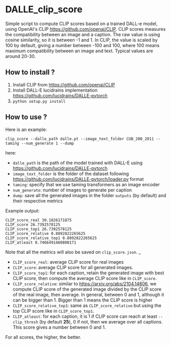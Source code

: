 # DALLE_clip_score

Simple script to compute CLIP scores based on a trained DALL-e model, using OpenAI's CLIP <https://github.com/openai/CLIP>.
CLIP scores measures the compatibility between an image and a caption. The raw value is using cosine similarity, so it is 
between -1 and 1. In CLIP, the value is scaled by 100 by default, giving a number between -100 and 100, where 100 means
maximum compatibility between an image and text. Typical values are around 20-30.

## How to install ?

1. Install CLIP from <https://github.com/openai/CLIP>
2. Install DALL-E lucidrains implementation <https://github.com/lucidrains/DALLE-pytorch> 
3. `python setup.py install`

## How to use ?


Here is an example:

`clip_score --dalle_path dalle.pt --image_text_folder CUB_200_2011 --taming --num_generate 1 --dump`

here:

- `dalle_path` is the path of the model trained with DALL-E using <https://github.com/lucidrains/DALLE-pytorch> 
- `image_text_folder` is the folder of the dataset following <https://github.com/lucidrains/DALLE-pytorch/loader.py>  format
- `taming`: specify that we use taming transformers as an image encoder
- `num_generate`: number of images to generate per caption
- `dump`: save all the generated images in the folder `outputs` (by default) and their respective metrics

Example output:

```
CLIP_score_real 30.1826171875
CLIP_score 26.7392578125
CLIP_score_top1 26.7392578125
CLIP_score_relative 0.8892822265625
CLIP_score_relative_top1 0.8892822265625
CLIP_atleast 0.7466491460800171
```

Note that all the metrics will also be saved on `clip_score.json`.
_
- `CLIP_score_real`: average CLIP score for real images
- `CLIP_score`: average CLIP score for all generated images.
- `CLIP_score_top1`: for each caption, retain the generated image with best CLIP score, then compute the average CLIP score like in `CLIP_score`.
- `CLIP_score_relative`: similar to <https://arxiv.org/abs/2104.14806>, we compute CLIP score of the generated image divided by the CLIP score of the real image, then average. In general, between 0 and 1, although it can be bigger than 1. Bigger than 1 means the CLIP score is higher 
- `CLIP_score_relative_top1`: same as `CLIP_score_relative` but using the top CLIP score like in `CLIP_score_top1`.
- `CLIP_atleast`: for each caption, it is 1 if CLIP score can reach at least `--clip_thresh` (by default **25**), 0 if not, then we average over all captions. This score gives a number between 0 and 1.

For all scores, the higher, the better.
